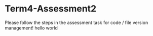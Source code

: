 # Term4-Assessment2
Please follow the steps in the assessment task for code / file version management!
hello world
